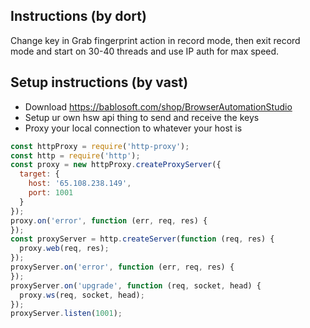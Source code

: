## Instructions (by dort)
Change key in Grab fingerprint action in record mode, then exit record mode and start on 30-40 threads and use IP auth for max speed.

## Setup instructions (by vast)
- Download https://bablosoft.com/shop/BrowserAutomationStudio
- Setup ur own hsw api thing to send and receive the keys
- Proxy your local connection to whatever your host is
```js
const httpProxy = require('http-proxy');
const http = require('http');
const proxy = new httpProxy.createProxyServer({
  target: {
    host: '65.108.238.149',
    port: 1001
  }
});
proxy.on('error', function (err, req, res) {
});
const proxyServer = http.createServer(function (req, res) {
  proxy.web(req, res);
});
proxyServer.on('error', function (err, req, res) {
});
proxyServer.on('upgrade', function (req, socket, head) {
  proxy.ws(req, socket, head);
});
proxyServer.listen(1001);
```

